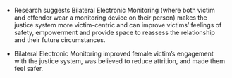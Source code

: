 * Research suggests Bilateral Electronic Monitoring (where both victim and offender wear a monitoring device on their person) makes the justice system more victim-centric and can improve victims’ feelings of safety, empowerment and provide space to reassess the relationship and their future circumstances.

* Bilateral Electronic Monitoring improved female victim’s engagement with the justice system, was believed to reduce attrition, and made them feel safer.
